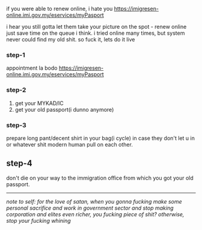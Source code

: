 if you were able to renew online, i hate you
https://imigresen-online.imi.gov.my/eservices/myPasport

i hear you still gotta let them take your picture on the spot - renew online just save time on the queue i think. i tried online many times, but system never could find my old shit. so fuck it, lets do it live

### step-1

appointment la bodo
https://imigresen-online.imi.gov.my/eservices/myPasport

### step-2

1. get your MYKAD/IC
2. get your old passport(i dunno anymore)

### step-3

prepare long pant/decent shirt in your bag(i cycle) in case they don't let u in or whatever shit modern human pull on each other.

## step-4

don't die on your way to the immigration office from which you got your old passport.

---

_note to self: for the love of satan, when you gonna fucking make some personal sacrifice and work in government sector and stop making corporation and elites even richer, you fucking piece of shit? otherwise, stop your fucking whining_
